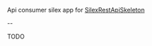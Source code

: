 Api consumer silex app for [SilexRestApiSkeleton](https://github.com/grandbora/SilexRestApiSkeleton)  

--

TODO  